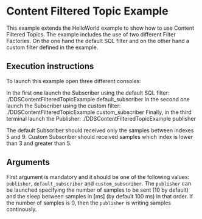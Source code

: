 # Content Filtered Topic Example

This example extends the HelloWorld example to show how to use Content Filtered Topics.
The example includes the use of two different Filter Factories.
On the one hand the default SQL filter and on the other hand a custom filter defined in the example.

## Execution instructions

To launch this example open three different consoles:

In the first one launch the Subscriber using the default SQL filter: ./DDSContentFilteredTopicExample default_subscriber
In the second one launch the Subscriber using the custom filter: ./DDSContentFilteredTopicExample custom_subscriber
Finally, in the third terminal launch the Publisher: ./DDSContentFilteredTopicExample publisher

The default Subscriber should received only the samples between indexes 5 and 9.
Custom Subscriber should received samples which index is lower than 3 and greater than 5.

## Arguments

First argument is mandatory and it should be one of the following values: `publisher`, `default_subscriber` and `custom_subscriber`.
The `publisher` can be launched specifying the number of samples to be sent (10 by default) and the sleep between samples in [ms] (by default 100 ms) in that order.
If the number of samples is 0, then the `publisher` is writing samples continously.

